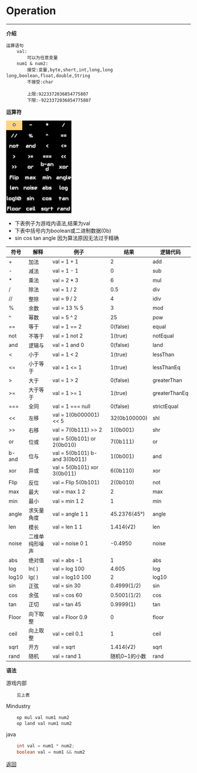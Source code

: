 # Operation

---

**介绍**

    运算语句
        val:
            可以为任意变量
        num1 & num2:
            接受:变量,byte,short,int,long,long long,boolean,float,double,String
            不接受:char

            上限:9223372036854775807
            下限:-9223372036854775807

**运算符**

![alt ""](/guide/img/Operation.png)

- 下表例子为游戏内语法,结果为val
- 下表中括号内为boolean或二进制数据(0b)
- sin cos tan angle 因为算法原因无法过于精确

|符号|解释|例子|结果|逻辑代码|
|-- |-- |-- |-- |-- |
|+  |加法|val = 1 + 1|2|add|
|-  |减法|val = 1 - 1|0|sub|
|*  |乘法|val = 2 * 3|6|mul|
|/  |除法|val = 1 / 2|0.5|div|
|// |整除|val = 9 / 2|4|idiv|
|%  |余数|val = 13 % 5|3|mod|
|^  |幂数|val = 5 ^ 2|25|pow|
|== |等于|val = 1 == 2|0(false)|equal|
|not|不等于|val = 1 not 2|1(true)|notEqual|
|and|逻辑与|val  = 1 and 0|0(false)|land|
|<  |小于|val = 1 < 2|1(true)|lessThan|
|<= |小于等于|val = 1 <= 1|1(true)|lessThanEq|
|>  |大于|val = 1 > 2|0(false)|greaterThan|
|>= |大于等于|val = 1 >= 1|1(true)|greaterThanEq|
|===|全同|val = 1 === null|0(false)|strictEqual|
|<<|左移|val = 1(0b000001) << 5|32(0b100000)|shl|
|>>|右移|val = 7(0b111) >> 2|1(0b001)|shr|
|or |位或|val = 5(0b101) or 2(0b010)|7(0b111)|or|
|b-and|位与|val = 5(0b101) b-and 3(0b011)|1(0b001)|and|
|xor|异或|val = 5(0b101) xor 3(0b011)|6(0b110)|xor|
|Flip|反位|val = Flip 5(0b101)|2(0b010)|not|
|max|最大|val = max 1 2|2|max|
|min|最小|val = min 1 2|1|min|
|angle|求矢量角度|val = angle 1 1|45.2376(45°)|angle|
|len|模长|val = len 1 1|1.414(√2)|len|
|noise|二维单纯形噪声|val = noise 0 1|-0.4950|noise|
|abs|绝对值|val = abs -1|1|abs|
|log|ln( )|val = log 100|4.605|log|
|log10|lg( )|val = log10 100|2|log10|
|sin|正弦|val = sin 30|0.4999(1/2)|sin|
|cos|余弦|val = cos 60|0.5001(1/2)|cos|
|tan|正切|val = tan 45|0.9999(1)|tan|
|Floor|向下取整|val = Floor 0.9|0|floor|
|ceil|向上取整|val = ceil 0.1|1|ceil|
|sqrt|开方|val = sqrt|1.414(√2)|sqrt|
|rand|随机|val = rand 1|随机0~1的小数|rand|

**语法**

游戏内部
```
    见上表
```
Mindustry
```
    op mul val num1 num2
    op land val num1 num2
```
java
```java
    int val = num1 * num2;
    boolean val = num1 && num2
```

[返回](https://lanluz.github.io/Mindustry-guide/)